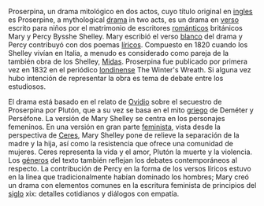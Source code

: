Proserpina, un drama mitológico en dos actos, cuyo título original en [ingles](https://es.wikipedia.org/wiki/Idioma_ingl%C3%A9s) es Proserpine, a mythological [drama](https://es.wikipedia.org/wiki/Drama) in two acts, es un drama en [verso](https://es.wikipedia.org/wiki/Verso) escrito para niños por el matrimonio de escritores [románticos](https://es.wikipedia.org/wiki/Romanticismo) británicos Mary y Percy Bysshe Shelley. Mary escribió el verso [blanco](https://es.wikipedia.org/wiki/Verso_blanco) del drama y Percy contribuyó con dos poemas [líricos](https://es.wikipedia.org/wiki/Poes%C3%ADa_l%C3%ADrica). Compuesto en 1820 cuando los Shelley vivían en Italia, a menudo es considerado como pareja de la también obra de los Shelley, [Midas](https://es.wikipedia.org/wiki/Midas_(Shelley)). Proserpina fue publicado por primera vez en 1832 en el periódico [londinense](https://es.wikipedia.org/wiki/Londres) The Winter's Wreath. Si alguna vez hubo intención de representar la obra es tema de debate entre los estudiosos.

El drama está basado en el relato de [Ovidio](https://www.wikipedia.org/wiki/Ovidio) sobre el secuestro de Proserpina por Plutón, que a su vez se basa en el mito [griego](https://es.wikipedia.org/wiki/Mitolog%C3%ADa_griega) de Deméter y Perséfone. La versión de Mary Shelley se centra en los personajes femeninos. En una versión en gran parte [feminista](https://es.wikipedia.org/wiki/Feminismo), vista desde la perspectiva de [Ceres](https://es.wikipedia.org/wiki/Ceres_(mitolog%C3%ADa)), Mary Shelley pone de relieve la separación de la madre y la hija, así como la resistencia que ofrece una comunidad de mujeres. Ceres representa la vida y el amor, Plutón la muerte y la violencia. Los [géneros](https://es.wikipedia.org/wiki/G%C3%A9nero_(ciencias_sociales)) del texto también reflejan los debates contemporáneos al respecto. La contribución de Percy en la forma de los versos líricos estuvo en la línea que tradicionalmente habían dominado los hombres; Mary creó un drama con elementos comunes en la escritura feminista de principios del [siglo](https://es.wikipedia.org/wiki/Siglo_XIX) xix: detalles cotidianos y diálogos con empatía.
